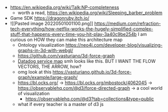 - https://en.wikipedia.org/wiki/Talk:NP-completeness
	- worth a read, https://en.wikipedia.org/wiki/Sleeping_barber_problem
- Game SDK https://dragonruby.itch.io/ 
- ![[Pasted image 20220501001100.png]] https://medium.com/refraction-tech-everything/how-netflix-works-the-hugely-simplified-complex-stuff-that-happens-every-time-you-hit-play-3a40c9be254b I am curious on HOW they can make this architecture map
	- Ontology visualization https://neo4j.com/developer-blog/visualizing-graphs-in-3d-with-webgl/
	- https://github.com/vasturiano/3d-force-graph
	- [Datadog service map](https://docs.datadoghq.com/tracing/visualization/services_map/) smh looks like this. BUT I WANT THE FLOW VECTORS, THE ARROW, how?
	- omg look at this https://vasturiano.github.io/3d-force-graph/example/large-graph/
	- https://bl.ocks.org/ -> https://bl.ocks.org/mbostock/4062045 -> https://observablehq.com/@d3/force-directed-graph -> a cool world of visualization
		- https://observablehq.com/@d3?tab=collections&type=public
	- what if every teacher is a master of d3 js 